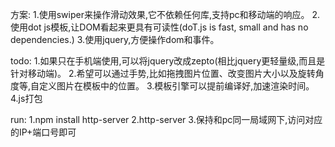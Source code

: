 方案:
1.使用swiper来操作滑动效果,它不依赖任何库,支持pc和移动端的响应。
2.使用dot js模板,让DOM看起来更具有可读性(doT.js is fast, small and has no dependencies.)
3.使用jquery,方便操作dom和事件。

todo:
1.如果只在手机端使用,可以将jquery改成zepto(相比jquery更轻量级,而且是针对移动端)。
2.希望可以通过手势,比如拖拽图片位置、改变图片大小以及旋转角度等,自定义图片在模板中的位置。
3.模板引擎可以提前编译好,加速渲染时间。
4.js打包

run:
1.npm install http-server
2.http-server
3.保持和pc同一局域网下,访问对应的IP+端口号即可